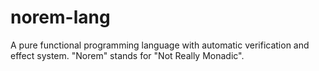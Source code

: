 # norem-lang
A pure functional programming language with automatic verification and effect system. "Norem" stands for "Not Really Monadic".
